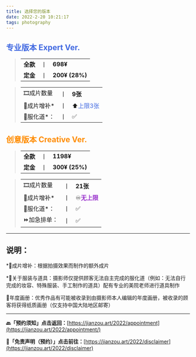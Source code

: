 ```yaml
---
title: 选择您的版本
date: 2022-2-20 10:21:17
tags: photography
---
```


##  <font color="royalblue">专业版本 Expert Ver.</font>

> |          |      |                |
> | :------- | ---- | -------------- |
> | **全款** | 丨   | **698¥**       |
> | **定金** | 丨   | **200¥ (28%)** |



> |            |      |                                         |
> | ---------- | ---- | :-------------------------------------- |
> | 🎞️成片数量  | 丨   | **9张**                                 |
> | 🎁成片增补* | 丨   | ⬆️<font color="royalblue">上限3张</font> |
> | 💄服化道*： | 丨   | ✅                                       |

##  <font color="darkorange">创意版本 Creative Ver.</font>

> |          |      |                |
> | -------- | ---- | -------------- |
> | **全款** | 丨   | **1198¥**      |
> | **定金** | 丨   | **300¥ (25%)** |



> |             |      |                                             |
> | ----------- | ---- | :------------------------------------------ |
> | 🎞️成片数量   | 丨   | **21张**                                    |
> | 🎁成片增补*  | 丨   | ♾️<font color="darkorchid">**无上限**</font> |
> | 💄服化道*：  | 丨   | ✅                                           |
> | ⏩加急排单： | 丨   | ✅                                           |

------



## 说明：

*🎁成片增补：根据拍摄效果而制作的额外成片

*💄关于服装与道具：摄影师仅提供顾客无法自主完成的服化道（例如：无法自行完成的妆容、特殊服装、手工制作的道具）配有专业的美院老师进行道具制作

📘年度画册：优秀作品有可能被收录到由摄影师本人编辑的年度画册，被收录的顾客将获得纸质画册（仅支持中国大陆地区邮寄）

------

**🔙「预约须知」点击返回：**[https://jianzou.art/2022/appointment](https://jianzou.art/2022/appointment/)

**📄「免责声明（预约）」点击前往：**[https://jianzou.art/2022/disclaimer](https://jianzou.art/2022/disclaimer)
